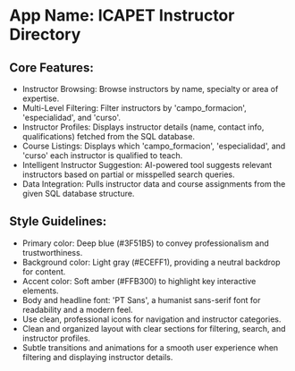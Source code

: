 # **App Name**: ICAPET Instructor Directory

## Core Features:

- Instructor Browsing: Browse instructors by name, specialty or area of expertise.
- Multi-Level Filtering: Filter instructors by 'campo_formacion', 'especialidad', and 'curso'.
- Instructor Profiles: Displays instructor details (name, contact info, qualifications) fetched from the SQL database.
- Course Listings: Displays which 'campo_formacion', 'especialidad', and 'curso' each instructor is qualified to teach.
- Intelligent Instructor Suggestion: AI-powered tool suggests relevant instructors based on partial or misspelled search queries.
- Data Integration: Pulls instructor data and course assignments from the given SQL database structure.

## Style Guidelines:

- Primary color: Deep blue (#3F51B5) to convey professionalism and trustworthiness.
- Background color: Light gray (#ECEFF1), providing a neutral backdrop for content.
- Accent color: Soft amber (#FFB300) to highlight key interactive elements.
- Body and headline font: 'PT Sans', a humanist sans-serif font for readability and a modern feel.
- Use clean, professional icons for navigation and instructor categories.
- Clean and organized layout with clear sections for filtering, search, and instructor profiles.
- Subtle transitions and animations for a smooth user experience when filtering and displaying instructor details.